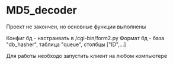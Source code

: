 # MD5_decoder

Проект не закончен, но основные функции выполнены

Конфиг бд - настраивать в /cgi-bin/form2.py
Формат бд - база "db_hasher", таблица "queue", столбцы ["ID",...]

Для работы необходо запустить клиент на любом компьютере
